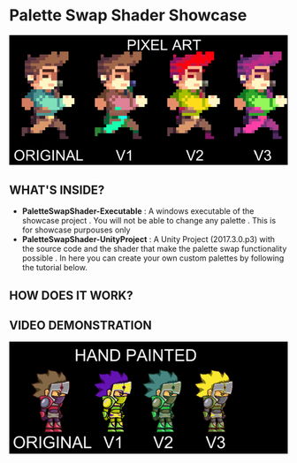 # Palette Swap Shader Showcase
![alt text][pixelSwap]

[pixelSwap]: /Images/PaletteSwapPixel.gif

## WHAT'S INSIDE?
  - **PaletteSwapShader-Executable** : A windows executable of the showcase project . You will not be able to change any palette . This is for showcase purpouses only
  - **PaletteSwapShader-UnityProject** : A Unity Project (2017.3.0.p3) with the source code and the shader that make the palette swap functionality possible . In here you can create your own custom palettes by following the tutorial below.

## HOW DOES IT WORK?


## VIDEO DEMONSTRATION
    
    
![alt text][handSwap]

[handSwap]: /Images/PaletteSwapHand.gif
